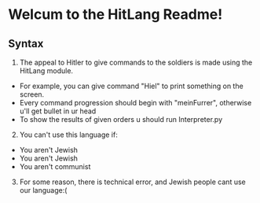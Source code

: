 # Welcum to the HitLang Readme!
## Syntax
1. The appeal to Hitler to give commands to the soldiers is made using the HitLang module.
 - For example, you can give command "Hiel" to print something on the screen.
 - Every command progression should begin with "meinFurrer", otherwise u'll get bullet in ur head
 - To show the results of given orders u should run Interpreter.py
2. You can't use this language if:
 - You aren't Jewish
 - You aren't Jewish
 - You aren't communist
3. For some reason, there is technical error, and Jewish people cant use our language:(
    
